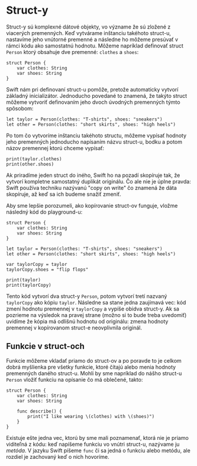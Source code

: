 # Struct-y

Struct-y sú komplexné dátové objekty, vo význame že sú zložené z viacerých premenných. Keď vytvárame inštanciu takéhoto struct-u, nastavíme jeho vnútorné premenné a následne ho môžeme presúvať v rámci kódu ako samostatnú hodnotu. Môžeme napríklad definovať struct `Person` ktorý obsahuje dve premenné: `clothes` a `shoes`:

    struct Person {
        var clothes: String
        var shoes: String
    }

Swift nám pri definovaní struct-u pomôže, pretože automaticky vytvorí základný inicializátor. Jednoducho povedané to znamená, že takýto struct môžeme vytvoriť definovaním jeho dvoch úvodných premenných týmto spôsobom:

    let taylor = Person(clothes: "T-shirts", shoes: "sneakers")
    let other = Person(clothes: "short skirts", shoes: "high heels")

Po tom čo vytvoríme inštanciu takéhoto structu, môžeme vypísať hodnoty jeho premenných jednoducho napísaním názvu struct-u, bodku a potom názov premennej ktorú chceme vypísať:

    print(taylor.clothes)
    print(other.shoes)

Ak priradíme jeden struct do iného, Swift ho na pozadí skopíruje tak, že vytvorí kompletne samostatný duplikát originálu. Čo ale nie je úplne pravda: Swift používa techniku nazývanú "copy on write" čo znamená že dáta skopíruje, až keď sa ich budeme snažiť zmeniť.

Aby sme lepšie porozumeli, ako kopírovanie struct-ov funguje, vložme následný kód do playground-u:

    struct Person {
        var clothes: String
        var shoes: String
    }

    let taylor = Person(clothes: "T-shirts", shoes: "sneakers")
    let other = Person(clothes: "short skirts", shoes: "high heels")

    var taylorCopy = taylor
    taylorCopy.shoes = "flip flops"

    print(taylor)
    print(taylorCopy)

Tento kód vytvorí dva struct-y `Person`, potom vytvorí tretí nazvaný `taylorCopy` ako kópiu `taylor`. Následne sa stane jedna zaujímavá vec: kód zmení hodnotu premennej v `taylorCopy` a vypíše obidva struct-y. Ak sa pozrieme na výsledok na pravej strane (možno si to bude treba uvedomiť) uvidíme že kópia má odlišnú hodnotu od originálu: zmena hodnoty premennej v kopírovanom struct-e neovplivnila originál.


## Funkcie v struct-och

Funkcie môžeme vkladať priamo do struct-ov a po poravde to je celkom dobrá myšlienka pre všetky funkcie, ktoré čítajú alebo menia hodnoty premenných daného struct-u. Mohli by sme napríklad do nášho struct-u `Person` vložiť funkciu na opísanie čo má oblečené, takto:

    struct Person {
        var clothes: String
        var shoes: String
        
        func describe() {
            print("I like wearing \(clothes) with \(shoes)")
        }
    }

Existuje ešte jedna vec, ktorú by sme mali poznamenať, ktorá nie je priamo viditeľná z kódu: keď napíšeme funkciu vo vnútri struct-u, nazývame ju *metóda*. V jazyku Swift píšeme `func` či sa jedná o funkciu alebo metódu, ale rozdiel je zachovaný keď o nich hovoríme.
